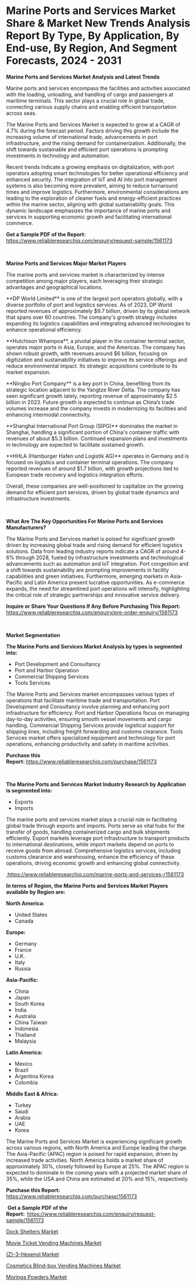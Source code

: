 <p><h1>Marine Ports and Services Market Share & Market New Trends Analysis Report By Type, By Application, By End-use, By Region, And Segment Forecasts, 2024 - 2031</h1></p><p><strong>Marine Ports and Services Market Analysis and Latest Trends</strong></p>
<p><p>Marine ports and services encompass the facilities and activities associated with the loading, unloading, and handling of cargo and passengers at maritime terminals. This sector plays a crucial role in global trade, connecting various supply chains and enabling efficient transportation across seas.</p><p>The Marine Ports and Services Market is expected to grow at a CAGR of 4.7% during the forecast period. Factors driving this growth include the increasing volume of international trade, advancements in port infrastructure, and the rising demand for containerization. Additionally, the shift towards sustainable and efficient port operations is prompting investments in technology and automation.</p><p>Recent trends indicate a growing emphasis on digitalization, with port operators adopting smart technologies for better operational efficiency and enhanced security. The integration of IoT and AI into port management systems is also becoming more prevalent, aiming to reduce turnaround times and improve logistics. Furthermore, environmental considerations are leading to the exploration of cleaner fuels and energy-efficient practices within the marine sector, aligning with global sustainability goals. This dynamic landscape emphasizes the importance of marine ports and services in supporting economic growth and facilitating international commerce.</p></p>
<p><strong>Get a Sample PDF of the Report:&nbsp;</strong> <a href="https://www.reliableresearchiq.com/enquiry/request-sample/1561173?utm_campaign=1137&utm_medium=2&utm_source=Github&utm_content=ia&utm_term=29102024&utm_id=marine-ports-and-services">https://www.reliableresearchiq.com/enquiry/request-sample/1561173</a></p>
<p>&nbsp;</p>
<p><strong>Marine Ports and Services Major Market Players</strong></p>
<p><p>The marine ports and services market is characterized by intense competition among major players, each leveraging their strategic advantages and geographical locations. </p><p>**DP World Limited** is one of the largest port operators globally, with a diverse portfolio of port and logistics services. As of 2023, DP World reported revenues of approximately $9.7 billion, driven by its global network that spans over 60 countries. The company's growth strategy includes expanding its logistics capabilities and integrating advanced technologies to enhance operational efficiency.</p><p>**Hutchison Whampoa**, a pivotal player in the container terminal sector, operates major ports in Asia, Europe, and the Americas. The company has shown robust growth, with revenues around $6 billion, focusing on digitization and sustainability initiatives to improve its service offerings and reduce environmental impact. Its strategic acquisitions contribute to its market expansion.</p><p>**Ningbo Port Company** is a key port in China, benefiting from its strategic location adjacent to the Yangtze River Delta. The company has seen significant growth lately, reporting revenue of approximately $2.5 billion in 2023. Future growth is expected to continue as China’s trade volumes increase and the company invests in modernizing its facilities and enhancing intermodal connectivity.</p><p>**Shanghai International Port Group (SIPG)** dominates the market in Shanghai, handling a significant portion of China's container traffic with revenues of about $5.3 billion. Continued expansion plans and investments in technology are expected to facilitate sustained growth.</p><p>**HHLA (Hamburger Hafen und Logistik AG)** operates in Germany and is focused on logistics and container terminal operations. The company reported revenues of around $1.7 billion, with growth projections tied to European trade recovery and logistics integration efforts.</p><p>Overall, these companies are well-positioned to capitalize on the growing demand for efficient port services, driven by global trade dynamics and infrastructure investments.</p></p>
<p>&nbsp;</p>
<p><strong>What Are The Key Opportunities For Marine Ports and Services Manufacturers?</strong></p>
<p><p>The Marine Ports and Services market is poised for significant growth driven by increasing global trade and rising demand for efficient logistics solutions. Data from leading industry reports indicate a CAGR of around 4-6% through 2028, fueled by infrastructure investments and technological advancements such as automation and IoT integration. Port congestion and a shift towards sustainability are prompting improvements in facility capabilities and green initiatives. Furthermore, emerging markets in Asia-Pacific and Latin America present lucrative opportunities. As e-commerce expands, the need for streamlined port operations will intensify, highlighting the critical role of strategic partnerships and innovative service delivery.</p></p>
<p><strong>Inquire or Share Your Questions If Any Before Purchasing This Report:</strong> <a href="https://www.reliableresearchiq.com/enquiry/pre-order-enquiry/1561173?utm_campaign=1137&utm_medium=2&utm_source=Github&utm_content=ia&utm_term=29102024&utm_id=marine-ports-and-services">https://www.reliableresearchiq.com/enquiry/pre-order-enquiry/1561173</a></p>
<p>&nbsp;</p>
<p><strong>Market Segmentation</strong></p>
<p><strong>The Marine Ports and Services Market Analysis by types is segmented into:</strong></p>
<p><ul><li>Port Development and Consultancy</li><li>Port and Harbor Operation</li><li>Commercial Shipping Services</li><li>Tools Services</li></ul></p>
<p><p>The Marine Ports and Services market encompasses various types of operations that facilitate maritime trade and transportation. Port Development and Consultancy involve planning and enhancing port infrastructure for efficiency. Port and Harbor Operations focus on managing day-to-day activities, ensuring smooth vessel movements and cargo handling. Commercial Shipping Services provide logistical support for shipping lines, including freight forwarding and customs clearance. Tools Services market offers specialized equipment and technology for port operations, enhancing productivity and safety in maritime activities.</p></p>
<p><strong>Purchase this Report:&nbsp;</strong><a href="https://www.reliableresearchiq.com/purchase/1561173?utm_campaign=1137&utm_medium=2&utm_source=Github&utm_content=ia&utm_term=29102024&utm_id=marine-ports-and-services">https://www.reliableresearchiq.com/purchase/1561173</a></p>
<p>&nbsp;</p>
<p><strong>The Marine Ports and Services Market Industry Research by Application is segmented into:</strong></p>
<p><ul><li>Exports</li><li>Imports</li></ul></p>
<p><p>The marine ports and services market plays a crucial role in facilitating global trade through exports and imports. Ports serve as vital hubs for the transfer of goods, handling containerized cargo and bulk shipments efficiently. Export markets leverage port infrastructure to transport products to international destinations, while import markets depend on ports to receive goods from abroad. Comprehensive logistics services, including customs clearance and warehousing, enhance the efficiency of these operations, driving economic growth and enhancing global connectivity.</p></p>
<p><a href="https://www.reliableresearchiq.com/marine-ports-and-services-r1561173?utm_campaign=1137&utm_medium=2&utm_source=Github&utm_content=ia&utm_term=29102024&utm_id=marine-ports-and-services">&nbsp;https://www.reliableresearchiq.com/marine-ports-and-services-r1561173</a></p>
<p><strong>In terms of Region, the Marine Ports and Services Market Players available by Region are:</strong></p>
<p>
    <p> <strong> North America: </strong>
        <ul>
            <li>United States</li>
            <li>Canada</li>
        </ul>
        </p> 
    <p> <strong> Europe: </strong>
        <ul>
            <li>Germany</li>
            <li>France</li>
            <li>U.K.</li>
            <li>Italy</li>
            <li>Russia</li>
        </ul>
        </p> 
    <p> <strong> Asia-Pacific: </strong>
        <ul>
            <li>China</li>
            <li>Japan</li>
            <li>South Korea</li>
            <li>India</li>
            <li>Australia</li>
            <li>China Taiwan</li>
            <li>Indonesia</li>
            <li>Thailand</li>
            <li>Malaysia</li>
        </ul>
        </p> 
    <p> <strong> Latin America: </strong>
        <ul>
            <li>Mexico</li>
            <li>Brazil</li>
            <li>Argentina Korea</li>
            <li>Colombia</li>
        </ul>
        </p> 
    <p> <strong> Middle East & Africa: </strong>
        <ul>
            <li>Turkey</li>
            <li>Saudi</li>
            <li>Arabia</li>
            <li>UAE</li>
            <li>Korea</li>
        </ul>
    </p>
    </p>
<p><p>The Marine Ports and Services Market is experiencing significant growth across various regions, with North America and Europe leading the charge. The Asia-Pacific (APAC) region is poised for rapid expansion, driven by increased trade activities. North America holds a market share of approximately 30%, closely followed by Europe at 25%. The APAC region is expected to dominate in the coming years with a projected market share of 35%, while the USA and China are estimated at 20% and 15%, respectively.</p></p>
<p><strong>Purchase this Report: </strong><a href="https://www.reliableresearchiq.com/purchase/1561173?utm_campaign=1137&utm_medium=2&utm_source=Github&utm_content=ia&utm_term=29102024&utm_id=marine-ports-and-services">https://www.reliableresearchiq.com/purchase/1561173</a></p>
<p>&nbsp;<strong>Get a Sample PDF of the Report:&nbsp;&nbsp;</strong><a href="https://www.reliableresearchiq.com/enquiry/request-sample/1561173?utm_campaign=1137&utm_medium=2&utm_source=Github&utm_content=ia&utm_term=29102024&utm_id=marine-ports-and-services">https://www.reliableresearchiq.com/enquiry/request-sample/1561173</a></p>
<p><strong></strong></p>
<p><p><a href="https://www.linkedin.com/pulse/dock-shelters-market-trends-focusing-insight-forecast-analysis-68pse?utm_campaign=1137&utm_medium=2&utm_source=Github&utm_content=ia&utm_term=29102024&utm_id=marine-ports-and-services">Dock Shelters Market</a></p><p><a href="https://issuu.com/reportprime-2/docs/movie-ticket-vending-machines-marke_d955fcd79e6023?utm_campaign=1137&utm_medium=2&utm_source=Github&utm_content=ia&utm_term=29102024&utm_id=marine-ports-and-services">Movie Ticket Vending Machines Market</a></p><p><a href="https://github.com/whitbyuhringenn/Market-Research-Report-List-1/blob/main/z-3-hexenol-market.md?utm_campaign=1137&utm_medium=2&utm_source=Github&utm_content=ia&utm_term=29102024&utm_id=marine-ports-and-services">(Z)-3-Hexenol Market</a></p><p><a href="https://issuu.com/reportprime-2/docs/cosmetics-blind-box-vending-machine_db946a7b579922?utm_campaign=1137&utm_medium=2&utm_source=Github&utm_content=ia&utm_term=29102024&utm_id=marine-ports-and-services">Cosmetics Blind-box Vending Machines Market</a></p><p><a href="https://github.com/kyleetroxilbu/Market-Research-Report-List-1/blob/main/moringa-powders-market.md?utm_campaign=1137&utm_medium=2&utm_source=Github&utm_content=ia&utm_term=29102024&utm_id=marine-ports-and-services">Moringa Powders Market</a></p></p>